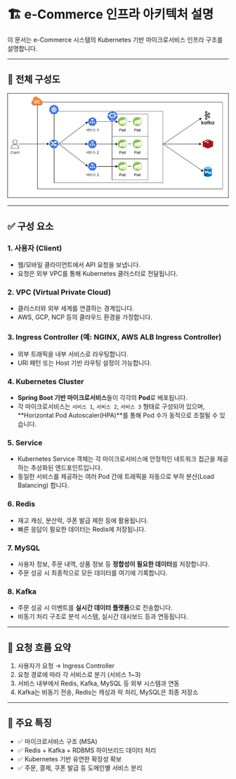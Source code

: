 # 🏗️ e-Commerce 인프라 아키텍처 설명

이 문서는 e-Commerce 시스템의 Kubernetes 기반 마이크로서비스 인프라 구조를 설명합니다.

---

## 📌 전체 구성도

![infra_architecture](./infra_architecture.png)

---

## ✅ 구성 요소

### 1. 사용자 (Client)
- 웹/모바일 클라이언트에서 API 요청을 보냅니다.
- 요청은 외부 VPC를 통해 Kubernetes 클러스터로 전달됩니다.

### 2. VPC (Virtual Private Cloud)
- 클러스터와 외부 세계를 연결하는 경계입니다.
- AWS, GCP, NCP 등의 클라우드 환경을 가정합니다.

### 3. Ingress Controller (예: NGINX, AWS ALB Ingress Controller)
- 외부 트래픽을 내부 서비스로 라우팅합니다.
- URI 패턴 또는 Host 기반 라우팅 설정이 가능합니다.

### 4. Kubernetes Cluster
- **Spring Boot 기반 마이크로서비스**들이 각각의 **Pod**로 배포됩니다.
- 각 마이크로서비스는 `서비스 1`, `서비스 2`, `서비스 3` 형태로 구성되어 있으며, **Horizontal Pod Autoscaler(HPA)**를 통해 Pod 수가 동적으로 조절될 수 있습니다.

### 5. Service
- Kubernetes Service 객체는 각 마이크로서비스에 안정적인 네트워크 접근을 제공하는 추상화된 엔드포인트입니다.
- 동일한 서비스를 제공하는 여러 Pod 간에 트래픽을 자동으로 부하 분산(Load Balancing) 합니다.

### 6. Redis
- 재고 캐싱, 분산락, 쿠폰 발급 제한 등에 활용됩니다.
- 빠른 응답이 필요한 데이터는 Redis에 저장됩니다.

### 7. MySQL
- 사용자 정보, 주문 내역, 상품 정보 등 **정합성이 필요한 데이터**를 저장합니다.
- 주문 성공 시 최종적으로 모든 데이터를 여기에 기록합니다.

### 8. Kafka
- 주문 성공 시 이벤트를 **실시간 데이터 플랫폼**으로 전송합니다.
- 비동기 처리 구조로 분석 시스템, 실시간 대시보드 등과 연동됩니다.

---

## 🔄 요청 흐름 요약

1. 사용자가 요청 → Ingress Controller
2. 요청 경로에 따라 각 서비스로 분기 (서비스 1~3)
3. 서비스 내부에서 Redis, Kafka, MySQL 등 외부 시스템과 연동
4. Kafka는 비동기 전송, Redis는 캐싱과 락 처리, MySQL은 최종 저장소

---

## 📌 주요 특징

- ✅ 마이크로서비스 구조 (MSA)
- ✅ Redis + Kafka + RDBMS 하이브리드 데이터 처리
- ✅ Kubernetes 기반 유연한 확장성 확보
- ✅ 주문, 결제, 쿠폰 발급 등 도메인별 서비스 분리